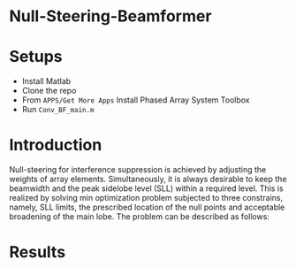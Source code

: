 # Null-Steering-Beamformer

# Setups
* Install Matlab 
* Clone the repo
* From `APPS/Get More Apps` Install Phased Array System Toolbox
* Run `Conv_BF_main.m`



# Introduction
Null-steering    for    interference    suppression    is achieved  by  adjusting  the  weights  of  array  elements. Simultaneously,   it   is   always   desirable   to   keep   the beamwidth  and  the  peak  sidelobe  level  (SLL)  within  a   required   level.   This   is   realized   by   solving   min optimization   problem   subjected   to   three   constrains, namely,  SLL  limits,  the  prescribed  location  of  the  null points and acceptable broadening of the main lobe. The problem can be described as follows:


# Results
